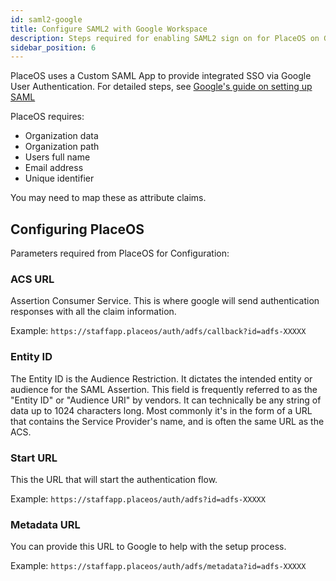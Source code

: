 ```yaml
---
id: saml2-google
title: Configure SAML2 with Google Workspace
description: Steps required for enabling SAML2 sign on for PlaceOS on Google Workspace
sidebar_position: 6
---
```


PlaceOS uses a Custom SAML App to provide integrated SSO via Google User Authentication. 
For detailed steps, see [Google's guide on setting up SAML](https://support.google.com/a/answer/6087519?hl=en)

PlaceOS requires:
- Organization data
- Organization path
- Users full name
- Email address
- Unique identifier

You may need to map these as attribute claims.

## Configuring PlaceOS
Parameters required from PlaceOS for Configuration:

### ACS URL
Assertion Consumer Service.
This is where google will send authentication responses with all the claim information.

Example: `https://staffapp.placeos/auth/adfs/callback?id=adfs-XXXXX`

### Entity ID
The Entity ID is the Audience Restriction.
It dictates the intended entity or audience for the SAML Assertion. 
This field is frequently referred to as the "Entity ID" or "Audience URI" by vendors. 
It can technically be any string of data up to 1024 characters long.
Most commonly it's in the form of a URL that contains the Service Provider's name, and is often the same URL as the ACS.

### Start URL
This the URL that will start the authentication flow.

Example: `https://staffapp.placeos/auth/adfs?id=adfs-XXXXX`

### Metadata URL
You can provide this URL to Google to help with the setup process.

Example: `https://staffapp.placeos/auth/adfs/metadata?id=adfs-XXXXX`

